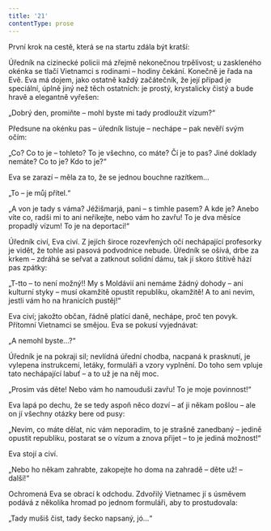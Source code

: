 ```yaml
---
title: '21'
contentType: prose
---
```


<section>

První krok na cestě, která se na startu zdála být kratší:

Úředník na cizinecké policii má zřejmě nekonečnou trpělivost; u zaskleného okénka se tlačí Vietnamci s rodinami – hodiny čekání. Konečně je řada na Evě. Eva má dojem, jako ostatně každý začátečník, že její případ je speciální, úplně jiný než těch ostatních: je prostý, krystalicky čistý a bude hravě a elegantně vyřešen:

„Dobrý den, promiňte – mohl byste mi tady prodloužit vízum?“

Předsune na okénku pas – úředník listuje – nechápe – pak nevěří svým očím:

„Co? Co to je – tohleto? To je všechno, co máte? Čí je to pas? Jiné doklady nemáte? Co to je? Kdo to je?“

Eva se zarazí – měla za to, že se jednou bouchne razítkem…

„To – je můj přítel.“

„A von je tady s váma? Jéžišmarjá, pani – s timhle pasem? A kde je? Anebo víte co, radši mi to ani neříkejte, nebo vám ho zavřu! To je dva měsíce propadlý vízum! To je na deportaci!“

Úředník civí, Eva civí. Z jejích široce rozevřených očí nechápající profesorky je vidět, že tohle asi pasová podvodnice nebude. Úředník se ošívá, drbe za krkem – zdráhá se seřvat a zatknout solidní dámu, tak jí skoro štítivě hází pas zpátky:

„T-tto – to není možný!! My s Moldávií ani nemáme žádný dohody – ani kulturní styky – musí okamžitě opustit republiku, okamžitě! A to ani nevim, jestli vám ho na hranicích pustěj!“

Eva civí; jakožto občan, řádně platící daně, nechápe, proč ten povyk. Přítomní Vietnamci se smějou. Eva se pokusí vyjednávat:

„A nemohl byste…?“

Úředník je na pokraji sil; nevlídná úřední chodba, nacpaná k prasknutí, je vylepena instrukcemi, letáky, formuláři a vzory vyplnění. Do toho sem vpluje tato nechápající labuť – a to už je na něj moc.

„Prosim vás děte! Nebo vám ho namouduši zavřu! To je moje povinnost!“

Eva lapá po dechu, že se tedy aspoň něco dozví – ať ji někam pošlou – ale on jí všechny otázky bere od pusy:

„Nevim, co máte dělat, nic vám neporadim, to je strašně zane­dbaný – jedině opustit republiku, postarat se o vízum a znova přijet – to je jediná možnost!“

Eva stojí a civí.

„Nebo ho někam zahrabte, zakopejte ho doma na zahradě – děte už! – další!“

Ochromená Eva se obrací k odchodu. Zdvořilý Vietnamec jí s úsměvem podává z několika hromad po jednom formuláři, aby to prostudovala:

„Tady mušiš čist, tady šecko napsaný, jó…“

</section>
